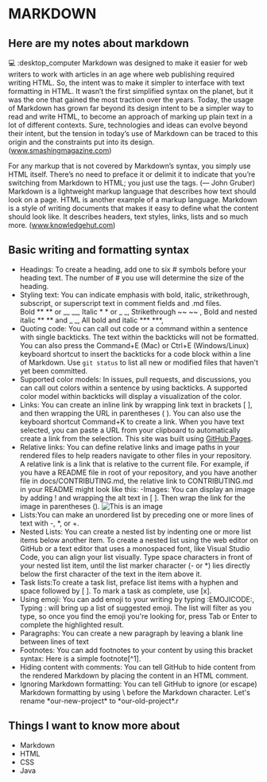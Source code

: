 # **MARKDOWN**
## **Here are my notes about markdown**
:computer: :desktop_computer
Markdown was designed to make it easier for web writers to work with articles in an age where web publishing required writing HTML. So, the intent was to make it simpler to interface with text formatting in HTML. It wasn’t the first simplified syntax on the planet, but it was the one that gained the most traction over the years. Today, the usage of Markdown has grown far beyond its design intent to be a simpler way to read and write HTML, to become an approach of marking up plain text in a lot of different contexts. Sure, technologies and ideas can evolve beyond their intent, but the tension in today’s use of Markdown can be traced to this origin and the constraints put into its design. (www.smashingmagazine.com)

For any markup that is not covered by Markdown’s syntax, you simply use HTML itself. There’s no need to preface it or delimit it to indicate that you’re switching from Markdown to HTML; you just use the tags.       (— John Gruber)
Markdown is a lightweight markup language that describes how text should look on a page. HTML is another example of a markup language. Markdown is a style of writing documents that makes it easy to define what the content should look like. It describes headers, text styles, links, lists and so much more. (www.knowledgehut.com) 
             
 ## **Basic writing and formatting syntax**            
 - Headings: To create a heading, add one to six # symbols before your heading text. The number of # you use will determine the size of the heading.           
 - Styling text: You can indicate emphasis with bold, italic, strikethrough, subscript, or superscript text in comment fields and .md files.            
  Bold ** ** or __ __, Italic * * or _ _, Strikethrough ~~ ~~ , Bold and nested italic ** ** and _ _, All bold and italic *** ***, 
- Quoting code: You can call out code or a command within a sentence with single backticks. The text within the backticks will not be formatted. You can also press the Command+E (Mac) or Ctrl+E (Windows/Linux) keyboard shortcut to insert the backticks for a code block within a line of Markdown.
Use `git status` to list all new or modified files that haven't yet been committed.
- Supported color models: In issues, pull requests, and discussions, you can call out colors within a sentence by using backticks. A supported color model within backticks will display a visualization of the color. 
- Links: You can create an inline link by wrapping link text in brackets [ ], and then wrapping the URL in parentheses ( ). You can also use the keyboard shortcut Command+K to create a link. When you have text selected, you can paste a URL from your clipboard to automatically create a link from the selection.
 This site was built using [GitHub Pages](https://pages.github.com/). 
 - Relative links: You can define relative links and image paths in your rendered files to help readers navigate to other files in your repository.  
  A relative link is a link that is relative to the current file. For example, if you have a README file in root of your repository, and you have another file in docs/CONTRIBUTING.md, the relative link to CONTRIBUTING.md in your README might look like this:
 -Images: You can display an image by adding ! and wrapping the alt text in [ ]. Then wrap the link for the image in parentheses ().
 ![This is an image](https://myoctocat.com/assets/images/base-octocat.svg)
 - Lists:You can make an unordered list by preceding one or more lines of text with -, *, or +. 
 - Nested Lists: You can create a nested list by indenting one or more list items below another item. To create a nested list using the web editor on GitHub or a text editor that uses a monospaced font, like Visual Studio Code, you can align your list visually. Type space characters in front of your nested list item, until the list marker character (- or *) lies directly below the first character of the text in the item above it. 
- Task lists:To create a task list, preface list items with a hyphen and space followed by [ ]. To mark a task as complete, use [x].
- Using emoji: You can add emoji to your writing by typing :EMOJICODE:, Typing : will bring up a list of suggested emoji. The list will filter as you type, so once you find the emoji you're looking for, press Tab or Enter to complete the highlighted result. 
- Paragraphs: You can create a new paragraph by leaving a blank line between lines of text
- Footnotes: You can add footnotes to your content by using this bracket syntax: Here is a simple footnote[^1].
- Hiding content with comments: You can tell GitHub to hide content from the rendered Markdown by placing the content in an HTML comment.
- Ignoring Markdown formatting: You can tell GitHub to ignore (or escape) Markdown formatting by using \ before the Markdown character. Let's rename \*our-new-project\* to \*our-old-project\*.r

## **Things I want to know more about**
- Markdown
- HTML
- CSS
- Java

